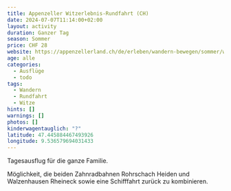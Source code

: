 ```yaml
---
title: Appenzeller Witzerlebnis-Rundfahrt (CH)
date: 2024-07-07T11:14:00+02:00
layout: activity
duration: Ganzer Tag
season: Sommer
price: CHF 28
website: https://appenzellerland.ch/de/erleben/wandern-bewegen/sommer/wanderrouten/erlebnisrundfahrt.html
age: alle
categories:
  - Ausflüge
  - todo
tags:
  - Wandern
  - Rundfahrt
  - Witze
hints: []
warnings: []
photos: []
kinderwagentauglich: "?"
latitude: 47.445884467493926
longitude: 9.536579694031433
---
```

Tagesausflug für die ganze Familie.

Möglichkeit, die beiden Zahnradbahnen Rohrschach Heiden und Walzenhausen Rheineck sowie eine Schifffahrt zurück zu kombinieren.